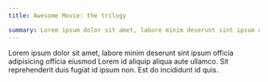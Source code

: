 ```yaml
---
title: Awesome Movie: the trilogy

summary: Lorem ipsum dolor sit amet, labore minim deserunt sint ipsum officia adipisicing officia eiusmod
---
```


Lorem ipsum dolor sit amet, labore minim deserunt sint ipsum officia adipisicing officia eiusmod
Lorem id aliquip aliqua aute ullamco. Sit reprehenderit duis fugiat id ipsum non. Est do
incididunt id quis.
